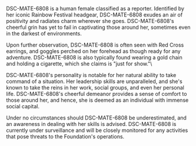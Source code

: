 DSC-MATE-6808 is a human female classified as a reporter. Identified by her iconic Rainbow Festival headgear, DSC-MATE-6808 exudes an air of positivity and radiates charm wherever she goes. DSC-MATE-6808's cheerful grin has yet to fail in captivating those around her, sometimes even in the darkest of environments. 

Upon further observation, DSC-MATE-6808 is often seen with Red Cross earrings, and goggles perched on her forehead as though ready for any adventure. DSC-MATE-6808 is also typically found wearing a gold chain and holding a cigarette, which she claims is "just for show."\

DSC-MATE-6808's personality is notable for her natural ability to take command of a situation. Her leadership skills are unparalleled, and she's known to take the reins in her work, social groups, and even her personal life. DSC-MATE-6808's cheerful demeanor provides a sense of comfort to those around her, and hence, she is deemed as an individual with immense social capital.

Under no circumstances should DSC-MATE-6808 be underestimated, and an awareness in dealing with her skills is advised. DSC-MATE-6808 is currently under surveillance and will be closely monitored for any activities that pose threats to the Foundation's operations.